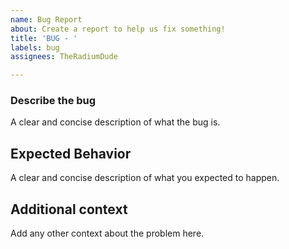 ```yaml
---
name: Bug Report
about: Create a report to help us fix something!
title: 'BUG - '
labels: bug
assignees: TheRadiumDude

---
```


### Describe the bug
A clear and concise description of what the bug is.

## Expected Behavior
A clear and concise description of what you expected to happen.

## Additional context
Add any other context about the problem here.

